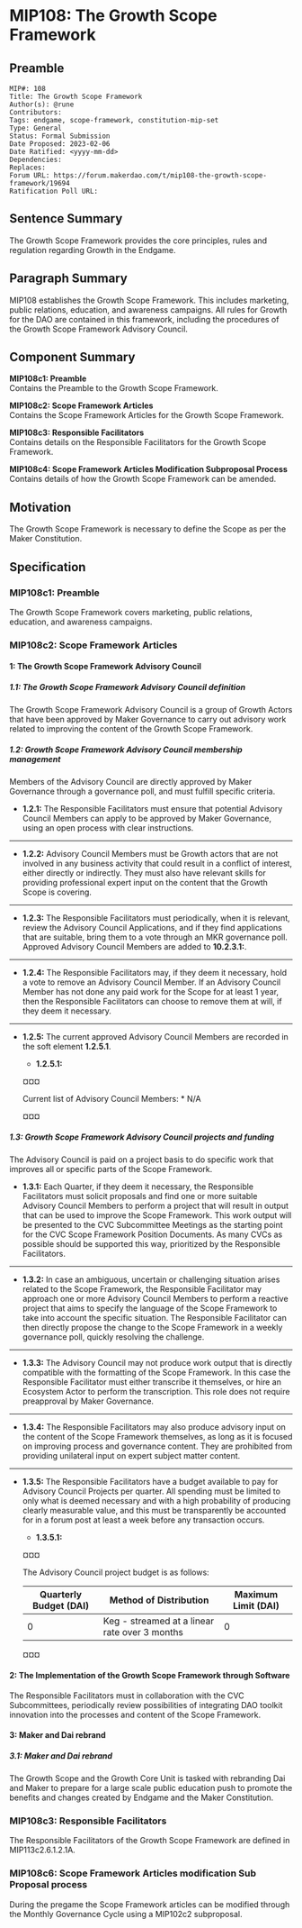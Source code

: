 # MIP108: The Growth Scope Framework

## Preamble
```
MIP#: 108
Title: The Growth Scope Framework
Author(s): @rune
Contributors:
Tags: endgame, scope-framework, constitution-mip-set
Type: General
Status: Formal Submission
Date Proposed: 2023-02-06
Date Ratified: <yyyy-mm-dd>
Dependencies:
Replaces:
Forum URL: https://forum.makerdao.com/t/mip108-the-growth-scope-framework/19694
Ratification Poll URL:
```

## Sentence Summary

The Growth Scope Framework provides the core principles, rules and regulation regarding Growth in the Endgame.

## Paragraph Summary

MIP108 establishes the Growth Scope Framework. This includes marketing, public relations, education, and awareness campaigns. All rules for Growth for the DAO are contained in this framework, including the procedures of the Growth Scope Framework Advisory Council.

## Component Summary

**MIP108c1: Preamble**  
Contains the Preamble to the Growth Scope Framework.

**MIP108c2: Scope Framework Articles**  
Contains the Scope Framework Articles for the Growth Scope Framework.

**MIP108c3: Responsible Facilitators**  
Contains details on the Responsible Facilitators for the Growth Scope Framework.

**MIP108c4: Scope Framework Articles Modification Subproposal Process**  
Contains details of how the Growth Scope Framework can be amended.

## Motivation

The Growth Scope Framework is necessary to define the Scope as per the Maker Constitution.

## Specification

### MIP108c1: Preamble

The Growth Scope Framework covers marketing, public relations, education, and awareness campaigns.

### MIP108c2: Scope Framework Articles

#### 1: The Growth Scope Framework Advisory Council

##### 1.1: The Growth Scope Framework Advisory Council definition
The Growth Scope Framework Advisory Council is a group of Growth Actors that have been approved by Maker Governance to carry out advisory work related to improving the content of the Growth Scope Framework.

##### 1.2: Growth Scope Framework Advisory Council membership management
Members of the Advisory Council are directly approved by Maker Governance through a governance poll, and must fulfill specific criteria.
* **1.2.1:** The Responsible Facilitators must ensure that potential Advisory Council Members can apply to be approved by Maker Governance, using an open process with clear instructions.
---
* **1.2.2:** Advisory Council Members must be Growth actors that are not involved in any business activity that could result in a conflict of interest, either directly or indirectly. They must also have relevant skills for providing professional expert input on the content that the Growth Scope is covering.
---
* **1.2.3:** The Responsible Facilitators must periodically, when it is relevant, review the Advisory Council Applications, and if they find applications that are suitable, bring them to a vote through an MKR governance poll. Approved Advisory Council Members are added to **10.2.3.1:**.
---
* **1.2.4:** The Responsible Facilitators may, if they deem it necessary, hold a vote to remove an Advisory Council Member. If an Advisory Council Member has not done any paid work for the Scope for at least 1 year, then the Responsible Facilitators can choose to remove them at will, if they deem it necessary.
---
* **1.2.5:** The current approved Advisory Council Members are recorded in the soft element **1.2.5.1**.
	* **1.2.5.1:**

    ¤¤¤

    Current list of Advisory Council Members:
      * N/A

    ¤¤¤

##### 1.3: Growth Scope Framework Advisory Council projects and funding
The Advisory Council is paid on a project basis to do specific work that improves all or specific parts of the Scope Framework.
* **1.3.1:** Each Quarter, if they deem it necessary, the Responsible Facilitators must solicit proposals and find one or more suitable Advisory Council Members to perform a project that will result in output that can be used to improve the Scope Framework. This work output will be presented to the CVC Subcommittee Meetings as the starting point for the CVC Scope Framework Position Documents. As many CVCs as possible should be supported this way, prioritized by the Responsible Facilitators.
---
* **1.3.2:** In case an ambiguous, uncertain or challenging situation arises related to the Scope Framework, the Responsible Facilitator may approach one or more Advisory Council Members to perform a reactive project that aims to specify the language of the Scope Framework to take into account the specific situation. The Responsible Facilitator can then directly propose the change to the Scope Framework in a weekly governance poll, quickly resolving the challenge.
---
* **1.3.3:** The Advisory Council may not produce work output that is directly compatible with the formatting of the Scope Framework. In this case the Responsible Facilitator must either transcribe it themselves, or hire an Ecosystem Actor to perform the transcription. This role does not require preapproval by Maker Governance.
---
* **1.3.4:** The Responsible Facilitators may also produce advisory input on the content of the Scope Framework themselves, as long as it is focused on improving process and governance content. They are prohibited from providing unilateral input on expert subject matter content.
---
* **1.3.5:** The Responsible Facilitators have a budget available to pay for Advisory Council Projects per quarter. All spending must be limited to only what is deemed necessary and with a high probability of producing clearly measurable value, and this must be transparently be accounted for in a forum post at least a week before any transaction occurs.
	* **1.3.5.1:**

    ¤¤¤

    The Advisory Council project budget is as follows:

    | Quarterly Budget (DAI) | Method of Distribution | Maximum Limit (DAI) |
    |---|---|---|
    | 0 | Keg - streamed at a linear rate over 3 months | 0 |

    ¤¤¤

#### 2: The Implementation of the Growth Scope Framework through Software

The Responsible Facilitators must in collaboration with the CVC Subcommittees, periodically review possibilities of integrating DAO toolkit innovation into the processes and content of the Scope Framework.

#### 3: Maker and Dai rebrand

##### 3.1: Maker and Dai rebrand
The Growth Scope and the Growth Core Unit is tasked with rebranding Dai and Maker to prepare for a large scale public education push to promote the benefits and changes created by Endgame and the Maker Constitution.

### MIP108c3: Responsible Facilitators

The Responsible Facilitators of the Growth Scope Framework are defined in MIP113c2.6.1.2.1A.

### MIP108c6: Scope Framework Articles modification Sub Proposal process

During the pregame the Scope Framework articles can be modified through the Monthly Governance Cycle using a MIP102c2 subproposal.
